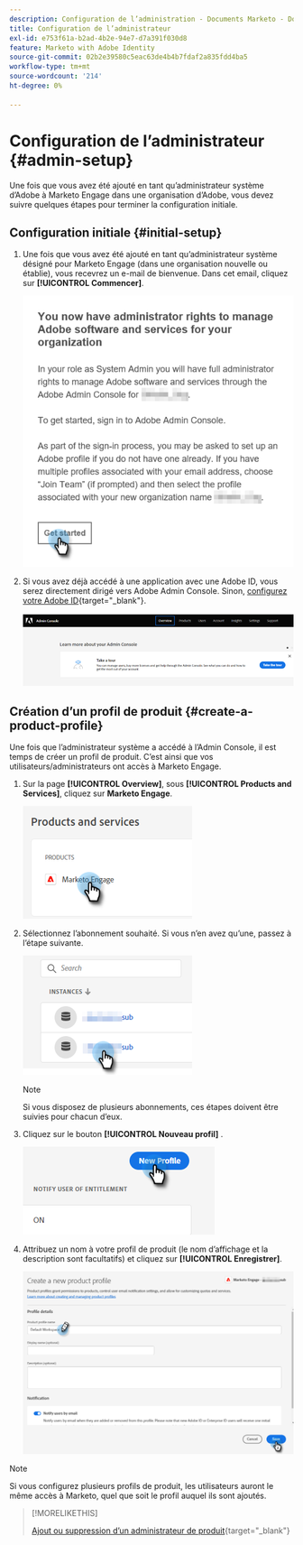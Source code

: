 ```yaml
---
description: Configuration de l’administration - Documents Marketo - Documentation du produit
title: Configuration de l’administrateur
exl-id: e753f61a-b2ad-4b2e-94e7-d7a391f030d8
feature: Marketo with Adobe Identity
source-git-commit: 02b2e39580c5eac63de4b4b7fdaf2a835fdd4ba5
workflow-type: tm+mt
source-wordcount: '214'
ht-degree: 0%

---
```


# Configuration de l’administrateur {#admin-setup}

Une fois que vous avez été ajouté en tant qu’administrateur système d’Adobe à Marketo Engage dans une organisation d’Adobe, vous devez suivre quelques étapes pour terminer la configuration initiale.

## Configuration initiale {#initial-setup}

1. Une fois que vous avez été ajouté en tant qu’administrateur système désigné pour Marketo Engage (dans une organisation nouvelle ou établie), vous recevrez un e-mail de bienvenue. Dans cet email, cliquez sur **[!UICONTROL Commencer]**.

   ![](assets/admin-setup-1.png)

1. Si vous avez déjà accédé à une application avec une Adobe ID, vous serez directement dirigé vers Adobe Admin Console. Sinon, [configurez votre Adobe ID](https://helpx.adobe.com/manage-account/using/create-update-adobe-id.html){target="_blank"}.

   ![](assets/admin-setup-2.png)

## Création d’un profil de produit {#create-a-product-profile}

Une fois que l’administrateur système a accédé à l’Admin Console, il est temps de créer un profil de produit. C’est ainsi que vos utilisateurs/administrateurs ont accès à Marketo Engage.

1. Sur la page **[!UICONTROL Overview]**, sous **[!UICONTROL Products and Services]**, cliquez sur **Marketo Engage**.

   ![](assets/admin-setup-3.png)

1. Sélectionnez l’abonnement souhaité. Si vous n’en avez qu’une, passez à l’étape suivante.

   ![](assets/admin-setup-4.png)

   >[!NOTE]
   >
   >Si vous disposez de plusieurs abonnements, ces étapes doivent être suivies pour chacun d’eux.

1. Cliquez sur le bouton **[!UICONTROL Nouveau profil]** .

   ![](assets/admin-setup-5.png)

1. Attribuez un nom à votre profil de produit (le nom d’affichage et la description sont facultatifs) et cliquez sur **[!UICONTROL Enregistrer]**.

   ![](assets/admin-setup-6.png)

>[!NOTE]
>
>Si vous configurez plusieurs profils de produit, les utilisateurs auront le même accès à Marketo, quel que soit le profil auquel ils sont ajoutés.

>[!MORELIKETHIS]
>
>[Ajout ou suppression d’un administrateur de produit](/help/marketo/product-docs/administration/marketo-with-adobe-identity/add-or-remove-a-product-admin.md){target="_blank"}
